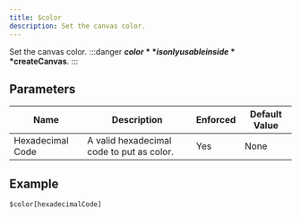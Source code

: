 ```yaml
---
title: $color
description: Set the canvas color.
---
```


Set the canvas color.
:::danger
**$color** is only usable inside **$createCanvas**.
:::
## Parameters
|       Name       |                Description                | Enforced | Default Value |
|------------------|-------------------------------------------|----------|---------------|
| Hexadecimal Code | A valid hexadecimal code to put as color. | Yes      | None          |
## Example
```eats
$color[hexadecimalCode]
```